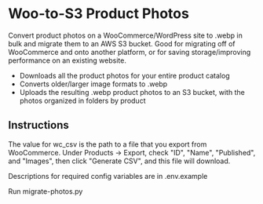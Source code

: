 # Woo-to-S3 Product Photos
Convert product photos on a WooCommerce/WordPress site to .webp in bulk and migrate them to an AWS S3 bucket. Good for migrating off of WooCommerce and onto another platform, or for saving storage/improving performance on an existing website.

- Downloads all the product photos for your entire product catalog 
- Converts older/larger image formats to .webp
- Uploads the resulting .webp product photos to an S3 bucket, with the photos organized in folders by product

## Instructions
The value for wc_csv is the path to a file that you export from WooCommerce. Under Products -> Export, check "ID", "Name", "Published", and "Images", then click "Generate CSV", and this file will download.

Descriptions for required config variables are in .env.example

Run migrate-photos.py


